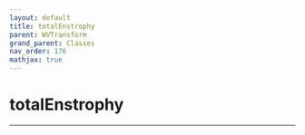 ```yaml
---
layout: default
title: totalEnstrophy
parent: WVTransform
grand_parent: Classes
nav_order: 176
mathjax: true
---
```


#  totalEnstrophy




---

